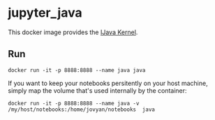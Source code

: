 # jupyter_java

This docker image provides the [IJava Kernel](https://github.com/SpencerPark/IJava).

## Run

```
docker run -it -p 8888:8888 --name java java
```

If you want to keep your notebooks persitently on your host machine, simply map the
volume that's used internally by the container:

```
docker run -it -p 8888:8888 --name java -v /my/host/notebooks:/home/jovyan/notebooks  java
```

